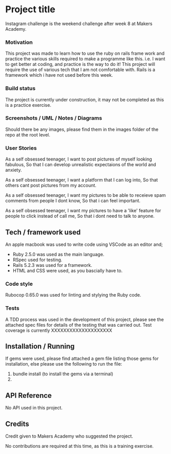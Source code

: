 # Project title

Instagram challenge is the weekend challenge after week 8 at Makers Academy.

### Motivation

This project was made to learn how to use the ruby on rails frame work and
practice the various skills required to make a programme like this. i.e. I want
to get better at coding, and practice is the way to do it! This project will
require the use of various tech that I am not comfortable with. Rails is a
framework which i have not used before this week.

### Build status

The project is currently under construction, it may not be completed as this is
a practice exercise.

### Screenshots / UML / Notes / Diagrams

Should there be any images, please find them in the images folder of the repo at
the root level.

### User Stories

As a self obsessed teenager,
I want to post pictures of myself looking fabulous,
So that I can develop unrealistic expectaions of the world and anxiety.

As a self obsessed teenager,
I want a platform that I can log into,
So that others cant post pictures from my account.

As a self obsessed teenager,
I want my pictures to be able to receieve spam comments from people I dont know,
So that i can feel important.

As a self obsessed teenager,
I want my pictures to have a 'like' feature for people to click instead of call me,
So that i dont need to talk to anyone.

## Tech / framework used

An apple macbook was used to write code using VSCode as an editor and;

* Ruby 2.5.0 was used as the main language.
* RSpec used for testing.
* Rails 5.2.3 was used for a framework.
* HTML and CSS were used, as you bascially have to.

### Code style

Rubocop 0.65.0 was used for linting and stylying the Ruby code.

### Tests

A TDD process was used in the development of this project, please see the
attached spec files for details of the testing that was carried out. Test 
coverage is currently XXXXXXXXXXXXXXXXXXXX

## Installation / Running

If gems were used, please find attached a gem file listing those gems for
installation, else please use the following to run the file:

1) bundle install (to install the gems via a terminal)
2) 

## API Reference

No API used in this project.

## Credits

Credit given to Makers Academy who suggested the project.

No contributions are required at this time, as this is a training exercise.